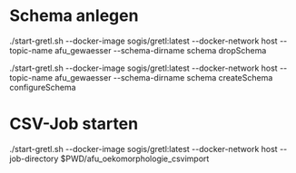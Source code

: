 # Schema anlegen

./start-gretl.sh --docker-image sogis/gretl:latest --docker-network host --topic-name afu_gewaesser --schema-dirname schema dropSchema


./start-gretl.sh --docker-image sogis/gretl:latest --docker-network host --topic-name afu_gewaesser --schema-dirname schema createSchema configureSchema

# CSV-Job starten

./start-gretl.sh --docker-image sogis/gretl:latest --docker-network host --job-directory $PWD/afu_oekomorphologie_csvimport

